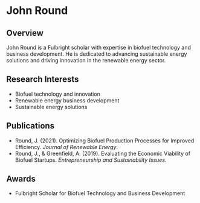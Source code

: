 # John Round

## Overview
John Round is a Fulbright scholar with expertise in biofuel technology and business development. He is dedicated to advancing sustainable energy solutions and driving innovation in the renewable energy sector.

## Research Interests
- Biofuel technology and innovation
- Renewable energy business development
- Sustainable energy solutions

## Publications
- Round, J. (2021). Optimizing Biofuel Production Processes for Improved Efficiency. *Journal of Renewable Energy*.
- Round, J., & Greenfield, A. (2019). Evaluating the Economic Viability of Biofuel Startups. *Entrepreneurship and Sustainability Issues*.

## Awards
- Fulbright Scholar for Biofuel Technology and Business Development